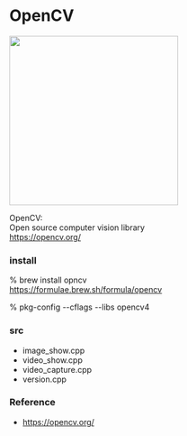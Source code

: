 OpenCV
===============

<image src="https://raw.githubusercontent.com/ohwada/MAC_cpp_Samples/master/OpenCV/screenshots/image_show.png" width="300" /> <br/>


OpenCV: <br/>
Open source computer vision library  <br/>
https://opencv.org/  <br/>


###  install 
% brew install opncv <br/>
https://formulae.brew.sh/formula/opencv <br/>

% pkg-config --cflags --libs opencv4 <br/>

### src
- image_show.cpp <br/>
- video_show.cpp <br/>
- video_capture.cpp <br/>
- version.cpp <br/>


### Reference <br/>
- https://opencv.org/

